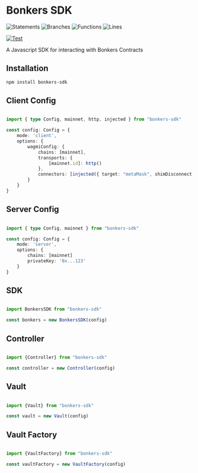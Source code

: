 # Bonkers SDK

![Statements](https://img.shields.io/badge/statements-99.31%25-brightgreen.svg?style=flat)
![Branches](https://img.shields.io/badge/branches-100%25-brightgreen.svg?style=flat)
![Functions](https://img.shields.io/badge/functions-99.55%25-brightgreen.svg?style=flat)
![Lines](https://img.shields.io/badge/lines-99.31%25-brightgreen.svg?style=flat)

[![Test](https://github.com/Metaxona/bonkers-sdk/actions/workflows/test.yaml/badge.svg)](https://github.com/Metaxona/bonkers-sdk/actions/workflows/test.yaml)

A Javascript SDK for interacting with Bonkers Contracts

## Installation

```bash
npm install bonkers-sdk
```

## Client Config

```ts

import { type Config, mainnet, http, injected } from "bonkers-sdk"

const config: Config = {
    mode: 'client',
    options: {
        wagmiConfig: {
            chains: [mainnet],
            transports: {
                [mainnet.id]: http()
            },
            connectors: [injected({ target: "metaMask", shimDisconnect: true })]
        }
    }
}

```

## Server Config

```ts

import { type Config, mainnet } from "bonkers-sdk"

const config: Config = {
    mode: 'server',
    options: {
        chains: [mainnet]
        privateKey: '0x...123'
    }
}

```

## SDK

```ts

import BonkersSDK from "bonkers-sdk"

const bonkers = new BonkersSDK(config)

```

## Controller

```ts

import {Controller} from "bonkers-sdk"

const controller = new Controller(config)

```

## Vault

```ts

import {Vault} from "bonkers-sdk"

const vault = new Vault(config)

```

## Vault Factory

```ts

import {VaultFactory} from "bonkers-sdk"

const vaultFactory = new VaultFactory(config)

```
